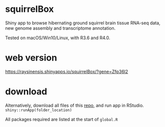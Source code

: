 # squirrelBox
Shiny app to browse hibernating ground squirrel brain tissue RNA-seq data, new genome assembly and transcriptome annotation.

Tested on macOS/Win10/Linux, with R3.6 and R4.0.

# web version
https://raysinensis.shinyapps.io/squirrelBox/?gene=Zfp36l2

# download
Alternatively, download all files of this [repo](https://github.com/rnabioco/squirrelbox/archive/master.zip), and run app in RStudio.
`shiny::runApp(folder_location)`

All packages required are listed at the start of `global.R`